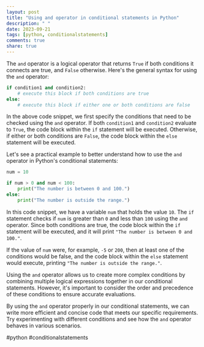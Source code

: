```yaml
---
layout: post
title: "Using and operator in conditional statements in Python"
description: " "
date: 2023-09-21
tags: [python, conditionalstatements]
comments: true
share: true
---
```


The `and` operator is a logical operator that returns `True` if both conditions it connects are true, and `False` otherwise. Here's the general syntax for using the `and` operator:

```python
if condition1 and condition2:
    # execute this block if both conditions are true
else:
    # execute this block if either one or both conditions are false
```

In the above code snippet, we first specify the conditions that need to be checked using the `and` operator. If both `condition1` and `condition2` evaluate to `True`, the code block within the `if` statement will be executed. Otherwise, if either or both conditions are `False`, the code block within the `else` statement will be executed.

Let's see a practical example to better understand how to use the `and` operator in Python's conditional statements:

```python
num = 10

if num > 0 and num < 100:
    print("The number is between 0 and 100.")
else:
    print("The number is outside the range.")
```

In this code snippet, we have a variable `num` that holds the value `10`. The `if` statement checks if `num` is greater than `0` and less than `100` using the `and` operator. Since both conditions are true, the code block within the `if` statement will be executed, and it will print `"The number is between 0 and 100."`.

If the value of `num` were, for example, `-5` or `200`, then at least one of the conditions would be false, and the code block within the `else` statement would execute, printing `"The number is outside the range."`.

Using the `and` operator allows us to create more complex conditions by combining multiple logical expressions together in our conditional statements. However, it's important to consider the order and precedence of these conditions to ensure accurate evaluations.

By using the `and` operator properly in our conditional statements, we can write more efficient and concise code that meets our specific requirements. Try experimenting with different conditions and see how the `and` operator behaves in various scenarios.

#python #conditionalstatements